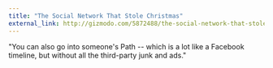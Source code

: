 ```yaml
---
title: "The Social Network That Stole Christmas"
external_link: http://gizmodo.com/5872488/the-social-network-that-stole-christmas
---
```

"You can also go into someone's Path -- which is a lot like a Facebook timeline, but without all the third-party junk and ads."
